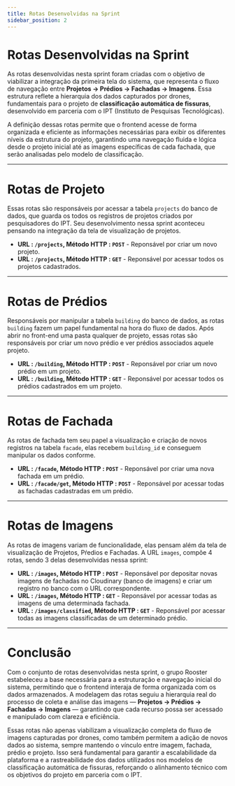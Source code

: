 ```yaml
---
title: Rotas Desenvolvidas na Sprint
sidebar_position: 2
---
```

# Rotas Desenvolvidas na Sprint
As rotas desenvolvidas nesta sprint foram criadas com o objetivo de viabilizar a integração da primeira tela do sistema, que representa o fluxo de navegação entre **Projetos → Prédios → Fachadas → Imagens**. Essa estrutura reflete a hierarquia dos dados capturados por drones, fundamentais para o projeto de **classificação automática de fissuras**, desenvolvido em parceria com o IPT (Instituto de Pesquisas Tecnológicas).

A definição dessas rotas permite que o frontend acesse de forma organizada e eficiente as informações necessárias para exibir os diferentes níveis da estrutura do projeto, garantindo uma navegação fluida e lógica desde o projeto inicial até as imagens específicas de cada fachada, que serão analisadas pelo modelo de classificação.

---

# Rotas de Projeto
Essas rotas são responsáveis por acessar a tabela ```projects``` do banco de dados, que guarda os todos os registros de projetos criados por pesquisadores do IPT. Seu desenvolvimento nessa sprint aconteceu pensando na integração da tela de visualização de projetos. 
- **URL : ```/projects```, Método HTTP : `POST`** - Reponsável por criar um novo projeto.
- **URL : `/projects`, Método HTTP : `GET`** - Reponsável por acessar todos os projetos cadastrados.

---

# Rotas de Prédios
Responsáveis por manipular a tabela `building` do banco de dados, as rotas `building` fazem um papel fundamental na hora do fluxo de dados. Após abrir no front-end uma pasta qualquer de projeto, essas rotas são responsáveis por criar um novo prédio e ver prédios associados aquele projeto.
- **URL : ```/building```, Método HTTP : `POST`** - Reponsável por criar um novo prédio em um projeto.
- **URL : ```/building```, Método HTTP : `GET`** - Reponsável por acessar todos os prédios cadastrados em um projeto.

---

# Rotas de Fachada
As rotas de fachada tem seu papel a visualização e criação de novos registros na tabela `facade`, elas recebem `building_id` e conseguem manipular os dados conforme.
- **URL : ```/facade```, Método HTTP : `POST`** - Reponsável por criar uma nova fachada em um prédio.
- **URL : ```/facade/get```, Método HTTP : `POST`** - Reponsável por acessar todas as fachadas cadastradas em um prédio.

---

# Rotas de Imagens
As rotas de imagens variam de funcionalidade, elas pensam além da tela de visualização de Projetos, Pŕedios e Fachadas. A URL `images`, compõe 4 rotas, sendo 3 delas desenvolvidas nessa sprint:
- **URL : ```/images```, Método HTTP : `POST`** - Reponsável por depositar novas imagens de fachadas no Cloudinary (banco de imagens) e criar um registro no banco com o URL correspondente.
- **URL : ```/images```, Método HTTP : `GET`** - Reponsável por acessar todas as imagens de uma determinada fachada.
- **URL : ```/images/classified```, Método HTTP : `GET`** - Reponsável por acessar todas as imagens classificadas de um determinado prédio.

---

# Conclusão

Com o conjunto de rotas desenvolvidas nesta sprint, o grupo Rooster estabeleceu a base necessária para a estruturação e navegação inicial do sistema, permitindo que o frontend interaja de forma organizada com os dados armazenados. A modelagem das rotas seguiu a hierarquia real do processo de coleta e análise das imagens — **Projetos → Prédios → Fachadas → Imagens** — garantindo que cada recurso possa ser acessado e manipulado com clareza e eficiência.

Essas rotas não apenas viabilizam a visualização completa do fluxo de imagens capturadas por drones, como também permitem a adição de novos dados ao sistema, sempre mantendo o vínculo entre imagem, fachada, prédio e projeto. Isso será fundamental para garantir a escalabilidade da plataforma e a rastreabilidade dos dados utilizados nos modelos de classificação automática de fissuras, reforçando o alinhamento técnico com os objetivos do projeto em parceria com o IPT.


